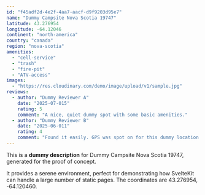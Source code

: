 ```yaml
---
id: "f45adf2d-4e2f-4aa7-aacf-d9f9203d95e7"
name: "Dummy Campsite Nova Scotia 19747"
latitude: 43.276954
longitude: -64.12046
continent: "north-america"
country: "canada"
region: "nova-scotia"
amenities:
  - "cell-service"
  - "trash"
  - "fire-pit"
  - "ATV-access"
images:
  - "https://res.cloudinary.com/demo/image/upload/v1/sample.jpg"
reviews:
  - author: "Dummy Reviewer A"
    date: "2025-07-015"
    rating: 5
    comment: "A nice, quiet dummy spot with some basic amenities."
  - author: "Dummy Reviewer B"
    date: "2025-06-011"
    rating: 4
    comment: "Found it easily. GPS was spot on for this dummy location."
---
```


This is a **dummy description** for Dummy Campsite Nova Scotia 19747, generated for the proof of concept.

It provides a serene environment, perfect for demonstrating how SvelteKit can handle a large number of static pages. The coordinates are 43.276954, -64.120460.
